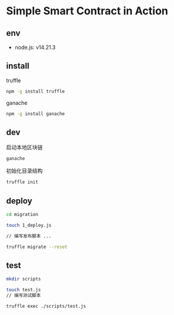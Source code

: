 # Simple Smart Contract in Action

## env
- node.js: v14.21.3


## install
truffle
```bash
npm -g install truffle
```

ganache
```bash
npm -g install ganache
```


## dev
启动本地区块链
```bash
ganache
```

初始化目录结构
```bash
truffle init
```

## deploy

```bash
cd migration

touch 1_deploy.js

// 编写发布脚本 ...

truffle migrate --reset
```

## test
```bash
mkdir scripts

touch test.js
// 编写测试脚本

truffle exec ./scripts/test.js
```


